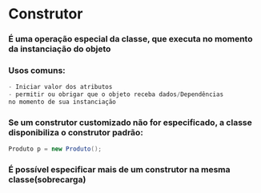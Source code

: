 # Construtor

### É uma operação especial da classe, que executa no momento da instanciação do objeto

### Usos comuns:

```csharp
- Iniciar valor dos atributos
- permitir ou obrigar que o objeto receba dados/Dependências
no momento de sua instanciação 
```

### Se um construtor customizado não for especificado, a classe disponibiliza o construtor padrão:

```csharp
Produto p = new Produto();
```

### É possível especificar mais de um construtor na mesma classe(sobrecarga)